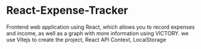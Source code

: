 # React-Expense-Tracker
Frontend web application using React, which allows you to record expenses and income, as well as a graph with more information using VICTORY. we use Vitejs to create the project, React API Context, LocalStorage
